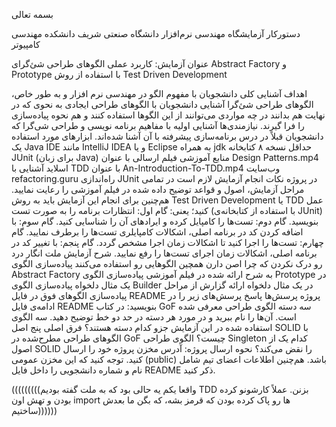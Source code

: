 بسمه تعالی

دستورکار آزمایشگاه مهندسی نرم‌افزار 
دانشگاه صنعتی شریف
دانشکده مهندسی کامپیوتر

عنوان آزمایش:
کاربرد عملی الگوهای طراحی شئ‌گرای Abstract Factory و Prototype با استفاده از روش Test Driven Development


اهداف 
آشنایی کلی دانشجویان با مفهوم الگو در مهندسی نرم افزار و به طور خاص، الگوهای طراحی شئ‌گرا
آشنایی دانشجویان با الگوهای طراحی ایجادی به نحوی که در نهایت هم بدانند در چه مواردی می‌توانند از این الگوها استفاده کنند و هم نحوه پیاده‌سازی را فرا گیرند.
نیازمندی‌ها
آشنایی اولیه با مفاهیم برنامه نویسی و طراحی شی‌گرا که دانشجویان قبلاً در درس برنامه‌سازی پیشرفته با آن آشنا شده‌اند.
ابزارهای مورد استفاده
یک Java IDE مانند IntelliJ IDEA و یا Eclipse به همراه jdk حداقل نسخه ۸ 
کتابخانه JUnit (برای زبان Java)
منابع آموزشی
فیلم ارسالی با عنوان Design Patterns.mp4
اسلاید آشنایی با TDD با عنوان An-Introduction-To-TDD.mp4
وب‌سایت refactoring.guru
راه‌اندازی JUnit در پروژه
نکات انجام آزمایش
لازم است در تمامی مراحل آزمایش، اصول و قواعد توضیح داده شده در فیلم آموزشی را رعایت نمایید. هم‌چنین برای انجام این آزمایش باید به روش Test Driven Development  یا TDD عمل کنید؛ یعنی:
گام اول: انتظارات برنامه را به صورت تست (با استفاده از کتابخانه‌ی JUnit) بنویسید.
گام دوم: تست‌ها را کامپایل کرده و ایرادهای آن را شناسایی کنید.
گام سوم: با اضافه کردن کد در برنامه اصلی، اشکالات کامپایلری تست‌ها را برطرف نمایید.
گام چهارم: تست‌ها را اجرا کنید تا اشکالات زمان اجرا مشخص گردد.
گام پنجم: با تغییر کد در برنامه اصلی، اشکالات زمان اجرای تست‌ها را رفع نمایید.
شرح آزمایش
ملت انگار درد رو درک نکردن که چرا اصن دارن همچین الگوهایی رو استفاده می‌کنند
پیاده‌سازی الگوی Abstract Factory  به شرح ارائه شده در فیلم آموزشی 
پیاده‌سازی الگوی Prototype در یک مثال دلخواه
پیاده‌سازی الگوی Builder در یک مثال دلخواه
ارائه گزارش از مراحل پیاده‌سازی الگوهای فوق در فایل README پروژه
پرسش‌ها
پاسخ پرسش‌های زیر را در ادامه‌ی فایل README بنویسید:
در کتاب GoF سه دسته الگوی طراحی معرفی شده است. آن‌ها را نام ببرید و در مورد هر دسته در حد دو خط توضیح دهید.
سه الگوی استفاده شده در این آزمایش جزو کدام دسته هستند؟
فرق اصلی پنج اصل SOLID با الگوهای طراحی مطرح‌شده در GoF چیست؟
الگوی طراحی Singleton کدام یک از اصول SOLID را نقض می‌کند؟
نحوه ارسال پروژه:
آدرس مخزن پروژه خود را ارسال کنید. توجه کنید که این مخزن عمومی (public) باشد. هم‌چنین اطلاعات اعضای تیم شامل نام و شماره دانشجویی را داخل فایل README ذکر کنید.



(((((((((واقعا یکم یه حالی بود که به ملت گفته بودیم TDD بزنن. عملاً کارشونو کرده بودن و تهش اون import ها رو پاک کرده بودن که قرمز بشه، که بگن ما بعدش ساختیم))))))
